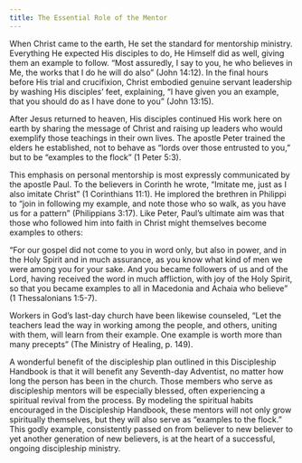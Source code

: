 ```yaml
---
title: The Essential Role of the Mentor
---
```


When Christ came to the earth, He set the standard for mentorship ministry. Everything He expected His disciples to do, He Himself did as well, giving them an example to follow. “Most assuredly, I say to you, he who believes in Me, the works that I do he will do also” (John 14:12). In the final hours before His trial and crucifixion, Christ embodied genuine servant leadership by washing His disciples’ feet, explaining, “I have given you an example, that you should do as I have done to you” (John 13:15).

After Jesus returned to heaven, His disciples continued His work here on earth by sharing the message of Christ and raising up leaders who would exemplify those teachings in their own lives. The apostle Peter trained the elders he established, not to behave as “lords over those entrusted to you,” but to be “examples to the flock” (1 Peter 5:3).

This emphasis on personal mentorship is most expressly communicated by the apostle Paul. To the believers in Corinth he wrote, “Imitate me, just as I also imitate Christ” (1 Corinthians 11:1). He implored the brethren in Philippi to “join in following my example, and note those who so walk, as you have us for a pattern” (Philippians 3:17). Like Peter, Paul’s ultimate aim was that those who followed him into faith in Christ might themselves become examples to others:

“For our gospel did not come to you in word only, but also in power, and in the Holy Spirit and in much assurance, as you know what kind of men we were among you for your sake. And you became followers of us and of the Lord, having received the word in much affliction, with joy of the Holy Spirit, so that you became examples to all in Macedonia and Achaia who believe” (1 Thessalonians 1:5-7).

Workers in God’s last-day church have been likewise counseled, “Let the teachers lead the way in working among the people, and others, uniting with them, will learn from their example. One example is worth more than many precepts” (The Ministry of Healing, p. 149).

A wonderful benefit of the discipleship plan outlined in this Discipleship Handbook is that it will benefit any Seventh-day Adventist, no matter how long the person has been in the church. Those members who serve as discipleship mentors will be especially blessed, often experiencing a spiritual revival from the process. By modeling the spiritual habits encouraged in the Discipleship Handbook, these mentors will not only grow spiritually themselves, but they will also serve as “examples to the flock.” This godly example, consistently passed on from believer to new believer to yet another generation of new believers, is at the heart of a successful, ongoing discipleship ministry.